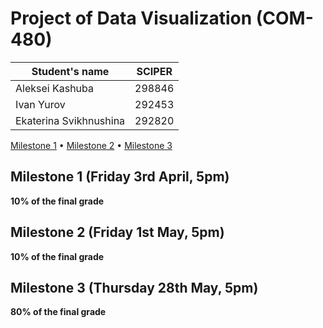 # Project of Data Visualization (COM-480)

| Student's name | SCIPER |
| -------------- | ------ |
| Aleksei Kashuba| 298846 |
| Ivan Yurov | 292453 |
| Ekaterina Svikhnushina | 292820 |

[Milestone 1](#milestone-1-friday-3rd-april-5pm) • [Milestone 2](#milestone-2-friday-1st-may-5pm) • [Milestone 3](#milestone-3-thursday-28th-may-5pm)

## Milestone 1 (Friday 3rd April, 5pm)

**10% of the final grade**


## Milestone 2 (Friday 1st May, 5pm)

**10% of the final grade**




## Milestone 3 (Thursday 28th May, 5pm)

**80% of the final grade**

